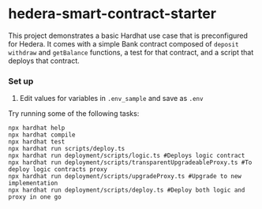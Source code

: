 # hedera-smart-contract-starter

This project demonstrates a basic Hardhat use case that is preconfigured for Hedera. It comes with a simple Bank contract composed of `deposit` `withdraw` and `getBalance` functions, a test for that contract, and a script that deploys that contract.


### Set up
1. Edit values for variables in `.env_sample` and save as `.env`

Try running some of the following tasks:

```shell
npx hardhat help
npx hardhat compile
npx hardhat test
npx hardhat run scripts/deploy.ts
npx hardhat run deployment/scripts/logic.ts #Deploys logic contract
npx hardhat run deployment/scripts/transparentUpgradeableProxy.ts #To deploy logic contracts proxy 
npx hardhat run deployment/scripts/upgradeProxy.ts #Upgrade to new implementation
npx hardhat run deployment/scripts/deploy.ts #Deploy both logic and proxy in one go
```
